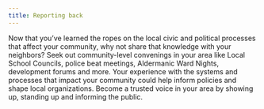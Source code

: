 ```yaml
---
title: Reporting back
---
```

Now that you’ve learned the ropes on the local civic and political processes that affect your community, why not share that knowledge with your neighbors? Seek out community-level convenings in your area like Local School Councils, police beat meetings, Aldermanic Ward Nights, development forums and more. Your experience with the systems and processes that impact your community could help inform policies and shape local organizations. Become a trusted voice in your area by showing up, standing up and informing the public.
